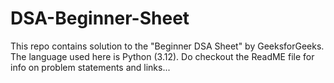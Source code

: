 # DSA-Beginner-Sheet
This repo contains solution to the "Beginner DSA Sheet" by GeeksforGeeks. The language used here is Python (3.12). Do checkout the ReadME file for info on problem statements and links...
